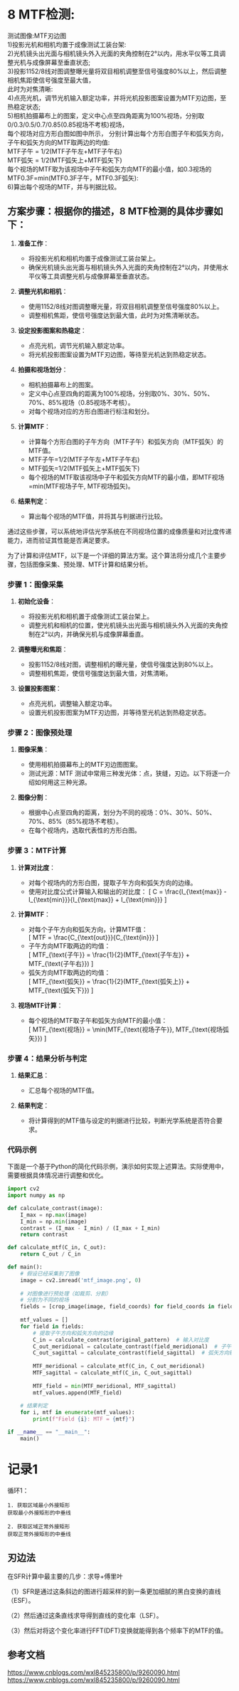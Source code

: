 # 8 MTF检测:  
测试图像:MTF刃边图  
1)投影光机和相机均置于成像测试工装台架:  
2)光机镜头出光面与相机镜头外入光面的夹角控制在2°以内，用水平仪等工具调整光机与成像屏幕至垂直状态;  
3)投影1152/8线对图调整曝光量将双目相机调整至信号强度80%以上，然后调整相机焦距使信号强度至最大值，    
此时为对焦清晰:  
4)点亮光机，调节光机输入额定功率，并将光机投影图案设置为MTF刃边图，至热稳定状态;  
5)相机拍摄幕布上的图案，定义中心点至四角距离为100%视场，分别取0/0.3/0.5/0.7/0.85(0.85视场不考核)视场，  
每个视场对应方形白图如图中所示， 分别计算出每个方形白图子午和弧矢方向，子午和弧矢方向的MTF取两边的均值:  
MTF子午 = 1/2(MTF子午左+MTF子午右)    
MTF弧矢 = 1/2(MTF弧矢上+MTF弧矢下)    
每个视场的MTF取为该视场中子午和弧矢方向MTF的最小值，如0.3视场的MTF0.3F=min(MTF0.3F子午，MTF0.3F弧矢):  
6)算出每个视场的MTF，并与判据比较。

## 方案步骤：根据你的描述，8 MTF检测的具体步骤如下：

1. **准备工作**：
   - 将投影光机和相机均置于成像测试工装台架上。
   - 确保光机镜头出光面与相机镜头外入光面的夹角控制在2°以内，并使用水平仪等工具调整光机与成像屏幕至垂直状态。

2. **调整光机和相机**：
   - 使用1152/8线对图调整曝光量，将双目相机调整至信号强度80%以上。
   - 调整相机焦距，使信号强度达到最大值，此时为对焦清晰状态。

3. **设定投影图案和热稳定**：
   - 点亮光机，调节光机输入额定功率。
   - 将光机投影图案设置为MTF刃边图，等待至光机达到热稳定状态。

4. **拍摄和视场划分**：
   - 相机拍摄幕布上的图案。
   - 定义中心点至四角的距离为100%视场，分别取0%、30%、50%、70%、85%视场（0.85视场不考核）。
   - 对每个视场对应的方形白图进行标注和划分。

5. **计算MTF**：
   - 计算每个方形白图的子午方向（MTF子午）和弧矢方向（MTF弧矢）的MTF值。
   - MTF子午=1/2(MTF子午左+MTF子午右)
   - MTF弧矢=1/2(MTF弧矢上+MTF弧矢下)
   - 每个视场的MTF取该视场中子午和弧矢方向MTF的最小值，即MTF视场=min(MTF视场子午, MTF视场弧矢)。

6. **结果判定**：
   - 算出每个视场的MTF值，并将其与判据进行比较。

通过这些步骤，可以系统地评估光学系统在不同视场位置的成像质量和对比度传递能力，进而验证其性能是否满足要求。  


为了计算和评估MTF，以下是一个详细的算法方案。这个算法将分成几个主要步骤，包括图像采集、预处理、MTF计算和结果分析。

### 步骤 1：图像采集
1. **初始化设备**：
   - 将投影光机和相机置于成像测试工装台架上。
   - 调整光机和相机的位置，使光机镜头出光面与相机镜头外入光面的夹角控制在2°以内，并确保光机与成像屏幕垂直。

2. **调整曝光和焦距**：
   - 投影1152/8线对图，调整相机的曝光量，使信号强度达到80%以上。
   - 调整相机焦距，使信号强度达到最大值，对焦清晰。

3. **设置投影图案**：
   - 点亮光机，调整输入额定功率。
   - 设置光机投影图案为MTF刃边图，并等待至光机达到热稳定状态。

### 步骤 2：图像预处理
1. **图像采集**：
   - 使用相机拍摄幕布上的MTF刃边图图案。
   - 测试光源：MTF 测试中常用三种发光体：点，狭缝，刃边。以下将逐一介绍如何用这三种光源。

2. **图像分割**：
   - 根据中心点至四角的距离，划分为不同的视场：0%、30%、50%、70%、85%（85%视场不考核）。
   - 在每个视场内，选取代表性的方形白图。

### 步骤 3：MTF计算
1. **计算对比度**：
   - 对每个视场内的方形白图，提取子午方向和弧矢方向的边缘。
   - 使用对比度公式计算输入和输出的对比度：
     \[
     C = \frac{I_{\text{max}} - I_{\text{min}}}{I_{\text{max}} + I_{\text{min}}}
     \]

2. **计算MTF**：  
   - 对每个子午方向和弧矢方向，计算MTF值：  
     \[
     MTF = \frac{C_{\text{out}}}{C_{\text{in}}}
     \]
   - 子午方向MTF取两边的均值：  
     \[
     MTF_{\text{子午}} = \frac{1}{2}(MTF_{\text{子午左}} + MTF_{\text{子午右}})
     \]
   - 弧矢方向MTF取两边的均值：  
     \[
     MTF_{\text{弧矢}} = \frac{1}{2}(MTF_{\text{弧矢上}} + MTF_{\text{弧矢下}})
     \]

3. **视场MTF计算**：
   - 每个视场的MTF取子午和弧矢方向MTF的最小值：  
     \[
     MTF_{\text{视场}} = \min(MTF_{\text{视场子午}}, MTF_{\text{视场弧矢}})
     \]

### 步骤 4：结果分析与判定
1. **结果汇总**：
   - 汇总每个视场的MTF值。

2. **结果判定**：
   - 将计算得到的MTF值与设定的判据进行比较，判断光学系统是否符合要求。

### 代码示例
下面是一个基于Python的简化代码示例，演示如何实现上述算法。实际使用中，需要根据具体情况进行调整和优化。

```python
import cv2
import numpy as np

def calculate_contrast(image):
    I_max = np.max(image)
    I_min = np.min(image)
    contrast = (I_max - I_min) / (I_max + I_min)
    return contrast

def calculate_mtf(C_in, C_out):
    return C_out / C_in

def main():
    # 假设已经采集到了图像
    image = cv2.imread('mtf_image.png', 0)
    
    # 对图像进行预处理（如裁剪、分割）
    # 分割为不同的视场
    fields = [crop_image(image, field_coords) for field_coords in field_coords_list]
    
    mtf_values = []
    for field in fields:
        # 提取子午方向和弧矢方向的边缘
        C_in = calculate_contrast(original_pattern)  # 输入对比度
        C_out_meridional = calculate_contrast(field_meridional)  # 子午方向输出对比度
        C_out_sagittal = calculate_contrast(field_sagittal)  # 弧矢方向输出对比度
        
        MTF_meridional = calculate_mtf(C_in, C_out_meridional)
        MTF_sagittal = calculate_mtf(C_in, C_out_sagittal)
        
        MTF_field = min(MTF_meridional, MTF_sagittal)
        mtf_values.append(MTF_field)
    
    # 结果判定
    for i, mtf in enumerate(mtf_values):
        print(f"Field {i}: MTF = {mtf}")

if __name__ == "__main__":
    main()
```

# 记录1
循环1：

    1. 获取区域最小外接矩形
    获取最小外接矩形的中垂线

    2. 获取区域正常外接矩形
    获取正常外接矩形的中垂线

## 刃边法
在SFR计算中最主要的几步：求导+傅里叶

（1）SFR是通过这条斜边的图进行超采样的到一条更加细腻的黑白变换的直线（ESF）。

（2）然后通过这条直线求导得到直线的变化率（LSF）。

（3）然后对将这个变化率进行FFT(DFT)变换就能得到各个频率下的MTF的值。

## 参考文档
https://www.cnblogs.com/wxl845235800/p/9260090.html
https://www.cnblogs.com/wxl845235800/p/9260090.html